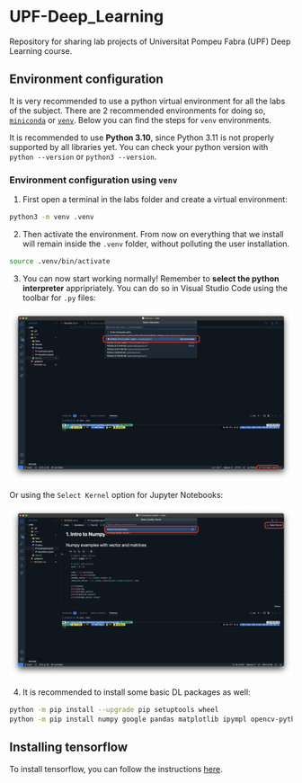 # UPF-Deep_Learning
Repository for sharing lab projects of Universitat Pompeu Fabra (UPF) Deep Learning course.

## Environment configuration

It is very recommended to use a python virtual environment for all the labs of the subject. There are 2 recommended environments for doing so, [`miniconda`](https://docs.conda.io/en/latest/miniconda.html#) or [`venv`](https://docs.python.org/3/library/venv.html). Below you can find the steps for `venv` environments.

It is recommended to use **Python 3.10**, since Python 3.11 is not properly supported by all libraries yet. You can check your python version with `python --version` or `python3 --version`.

### Environment configuration using `venv`

1. First open a terminal in the labs folder and create a virtual environment:

```bash
python3 -m venv .venv
```

2. Then activate the environment. From now on everything that we install will remain inside the `.venv` folder, without polluting the user installation.

```bash
source .venv/bin/activate
```

3. You can now start working normally! Remember to **select the python interpreter** appripriately. You can do so in Visual Studio Code using the toolbar for `.py` files:

![](assets/Screenshot%202023-04-20%20at%2013.51.38.png)

Or using the `Select Kernel` option for Jupyter Notebooks:

![](assets/Screenshot%202023-04-20%20at%2013.52.49.png)

4. It is recommended to install some basic DL packages as well:

```bash
python -m pip install --upgrade pip setuptools wheel
python -m pip install numpy google pandas matplotlib ipympl opencv-python torch ipykernel
```

## Installing tensorflow

To install tensorflow, you can follow the instructions [here](https://www.tensorflow.org/install/pip#step-by-step_instructions).





